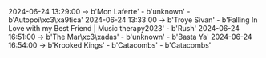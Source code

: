 2024-06-24 13:29:00 -> b'Mon Laferte' - b'unknown' - b'Autopoi\xc3\xa9tica'
2024-06-24 13:33:00 -> b'Troye Sivan' - b'Falling In Love with my Best Friend | Music therapy2023' - b'Rush'
2024-06-24 16:51:00 -> b'The Mar\xc3\xadas' - b'unknown' - b'Basta Ya'
2024-06-24 16:54:00 -> b'Krooked Kings' - b'Catacombs' - b'Catacombs'
